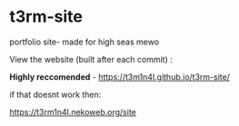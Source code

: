 # t3rm-site
portfolio site- made for high seas mewo

View the website (built after each commit) :

**Highly reccomended** - https://t3m1n4l.github.io/t3rm-site/


if that doesnt work then:

https://t3rm1n4l.nekoweb.org/site
